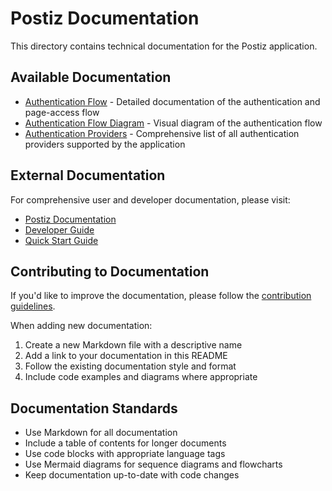 # Postiz Documentation

This directory contains technical documentation for the Postiz application.

## Available Documentation

- [Authentication Flow](./authentication-flow.md) - Detailed documentation of the authentication and page-access flow
- [Authentication Flow Diagram](./auth-flow-diagram.md) - Visual diagram of the authentication flow
- [Authentication Providers](./authentication-providers.md) - Comprehensive list of all authentication providers supported by the application

## External Documentation

For comprehensive user and developer documentation, please visit:

- [Postiz Documentation](https://docs.postiz.com)
- [Developer Guide](https://docs.postiz.com/developer-guide)
- [Quick Start Guide](https://docs.postiz.com/quickstart)

## Contributing to Documentation

If you'd like to improve the documentation, please follow the [contribution guidelines](../CONTRIBUTING.md).

When adding new documentation:

1. Create a new Markdown file with a descriptive name
2. Add a link to your documentation in this README
3. Follow the existing documentation style and format
4. Include code examples and diagrams where appropriate

## Documentation Standards

- Use Markdown for all documentation
- Include a table of contents for longer documents
- Use code blocks with appropriate language tags
- Use Mermaid diagrams for sequence diagrams and flowcharts
- Keep documentation up-to-date with code changes
